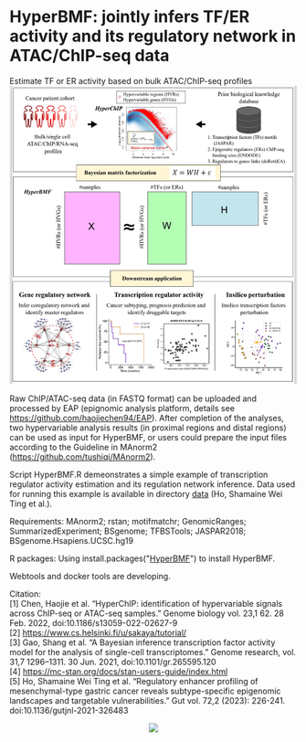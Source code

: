 # HyperBMF: jointly infers TF/ER activity and its regulatory network in ATAC/ChIP-seq data
Estimate TF or ER activity based on bulk ATAC/ChIP-seq profiles
![image](https://github.com/haojiechen94/TF_or_ER_activity_scores/blob/master/images/workflow.png)

Raw ChIP/ATAC-seq data (in FASTQ format) can be uploaded and processed by EAP (epignomic analysis platform, details see https://github.com/haojiechen94/EAP). After completion of the analyses, two hypervariable analysis results (in proximal regions and distal regions) can be used as input for HyperBMF, or users could prepare the input files according to the Guideline in MAnorm2 (https://github.com/tushiqi/MAnorm2).

Script HyperBMF.R demeonstrates a simple example of transcription regulator activity estimation and its regulation network inference.
Data used for running this example is available in directory [data](https://github.com/haojiechen94/TF_or_ER_activity_scores/tree/master/data) (Ho, Shamaine Wei Ting et al.).

Requirements:
MAnorm2; rstan; motifmatchr; GenomicRanges; SummarizedExperiment; BSgenome; TFBSTools; JASPAR2018; BSgenome.Hsapiens.UCSC.hg19

R packages: Using install.packages("[HyperBMF](https://github.com/haojiechen94/TF_or_ER_activity_scores/blob/master/HyperBMF_0.0.0.9000.tar.gz)") to install HyperBMF.

Webtools and docker tools are developing.

Citation:<br>
[1] Chen, Haojie et al. “HyperChIP: identification of hypervariable signals across ChIP-seq or ATAC-seq samples.” Genome biology vol. 23,1 62. 28 Feb. 2022, doi:10.1186/s13059-022-02627-9<br>
[2] https://www.cs.helsinki.fi/u/sakaya/tutorial/<br>
[3] Gao, Shang et al. “A Bayesian inference transcription factor activity model for the analysis of single-cell transcriptomes.” Genome research, vol. 31,7 1296–1311. 30 Jun. 2021, doi:10.1101/gr.265595.120<br>
[4] https://mc-stan.org/docs/stan-users-guide/index.html<br>
[5] Ho, Shamaine Wei Ting et al. “Regulatory enhancer profiling of mesenchymal-type gastric cancer reveals subtype-specific epigenomic landscapes and targetable vulnerabilities.” Gut vol. 72,2 (2023): 226-241. doi:10.1136/gutjnl-2021-326483


<p align="center">
  <a href="#">
     <img src="https://api.visitorbadge.io/api/visitors?path=https://github.com/haojiechen94/TF_or_ER_activity_scores" />
   </a>
</p>
